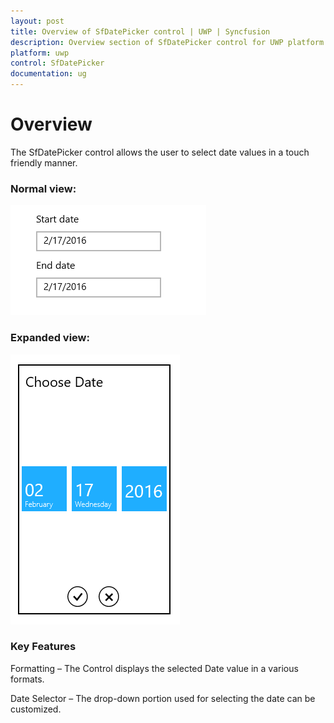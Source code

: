 ```yaml
---
layout: post
title: Overview of SfDatePicker control | UWP | Syncfusion
description: Overview section of SfDatePicker control for UWP platform provides details about its essential features
platform: uwp
control: SfDatePicker
documentation: ug
---
```


# Overview

The SfDatePicker control allows the user to select date values in a touch friendly manner.

### Normal view:


![](Overview_images/Overview_img1.png)



### Expanded view:


![](Overview_images/Overview_img2.png)


### Key Features

Formatting – The Control displays  the selected Date value in a various formats.

Date Selector – The drop-down portion used for selecting the date can be customized.

